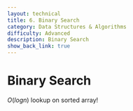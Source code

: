 ```yaml
---
layout: technical
title: 6. Binary Search
category: Data Structures & Algorithms
difficulty: Advanced
description: Binary Search
show_back_link: true
---
```


# Binary Search

$O(log n)$ lookup on sorted array!